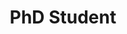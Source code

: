 ---
headshot: mickelliu.png
is_visiting: false
name: Mickel Liu
priority: 4
research_areas:
  - Agent Alignment
  - Multi-Agent Systems
  - Large Language Models
  - Reinforcement Learning
site: https://mickel-liu.github.io/
title: PhD Student
--- 